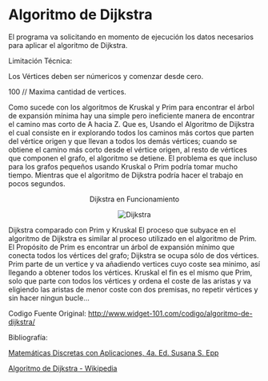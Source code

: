 Algoritmo de Dijkstra
========
El programa va solicitando en momento de ejecución
los datos necesarios para aplicar el algoritmo de Dijkstra.

Limitación Técnica:

Los Vértices deben ser númericos y comenzar desde cero.

100 // Maxima cantidad de vertices.

Como sucede con los algoritmos de Kruskal y Prim para encontrar el árbol de expansión mínima hay una simple pero ineficiente manera de encontrar el camino mas corto de A hacia Z. Que es, Usando el Algoritmo de Dijkstra el cual consiste en ir explorando todos los caminos más cortos que parten del vértice origen y que llevan a todos los demás vértices; cuando se obtiene el camino más corto desde el vértice origen, al resto de vértices que componen el grafo, el algoritmo se detiene.
El problema es que incluso para los grafos pequeños usando Kruskal o Prim podría tomar mucho tiempo.
Mientras que el algoritmo de Dijkstra podría hacer el trabajo en pocos segundos.

<center>Dijkstra en Funcionamiento

![Dijkstra](http://upload.wikimedia.org/wikipedia/commons/thumb/5/57/Dijkstra_Animation.gif/270px-Dijkstra_Animation.gif)</center>

Dijkstra comparado con Prim y Kruskal
El proceso que subyace en el algoritmo de Dijkstra es similar al proceso utilizado en el algoritmo de Prim. El Propósito de Prim es encontrar un árbol de expansión mínimo que conecta todos los vértices del grafo; Dijkstra se ocupa sólo de dos vértices. Prim parte de un vertice y va añadiendo vertices cuyo coste sea minimo, así llegando a obtener todos los vértices. Kruskal el fin es el mismo que Prim, solo que parte con todos los vértices y ordena el coste de las aristas y va eligiendo las aristas de menor coste con dos premisas, no repetir vértices y sin hacer ningun bucle...

Codigo Fuente Original: http://www.widget-101.com/codigo/algoritmo-de-dijkstra/

Bibliografía: 

[Matemáticas Discretas con Aplicaciones, 4a. Ed. Susana S. Epp](http://www.cengage.com.mx/ls/matematicas-discretas-con-aplicaciones-4a-ed/)

[Algoritmo de Dijkstra - Wikipedia](http://es.wikipedia.org/wiki/Algoritmo_de_Dijkstra)
